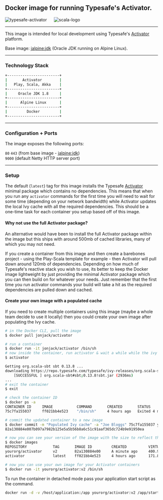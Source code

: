 ## Docker image for running Typesafe's Activator.

![typesafe-activator](https://cloud.githubusercontent.com/assets/604609/12071125/859e47b0-b092-11e5-99a0-e530a20917b1.png) &nbsp;&nbsp;&nbsp;&nbsp; 
![scala-logo](https://cloud.githubusercontent.com/assets/604609/12071130/b4662b9e-b092-11e5-8705-d7946eb52322.png)

---

This image is intended for local development using Typesafe's [Activator](http://www.typesafe.com/activator/download) platform.

Base image: [jalpine:jdk](https://hub.docker.com/r/jonjack/jalpine/) (Oracle JDK running on Alpine Linux).

---

### Technology Stack

```bash
+------------------------+
|       Activator        |
|   Play, Scala, Akka    |
+------------------------+
|     Oracle JDK 1.8     |
+------------------------+
|      Alpine Linux      |
+------------------------+
|         Docker         |
+------------------------+
```

---

### Configuration + Ports

The image exposes the following ports:   

`80` `443` (from base image - [jalpine:jdk](https://hub.docker.com/r/jonjack/jalpine/))    
`9000` (default Netty HTTP server port)

---

### Setup

The default (`latest`) tag for this image installs the Typesafe [Activator](http://www.typesafe.com/activator/download) minimal package which contains no dependencies. This means that when you run any `activator` commands for the first time you will need to wait for some time (depending on your network bandwidth) while Activator updates the local Ivy cache with all the required dependencies. This should be a one-time task for each container you setup based off of this image.

#### Why not use the full Activator package?

An alternative would have been to install the full Activator package within the image but this ships with around 500mb of cached libraries, many of which you may not need. 

If you create a container from this image and then create a barebones project - using the Play-Scala template for example - then Activator will pull down around 120mb of dependencies. Depending on how much of Typesafe's reactive stack you wish to use, its better to keep the Docker image lightweight by just providing the minimal Activator package which you can then build on for whatever your needs. Just remember that the first time you run activator commands your build will take a hit as the required dependencies are pulled down and cached.

#### Create your own image with a populated cache

If you need to create multiple containers using this image (maybe a whole team decide to use it locally) then you could create your own image after populating the Ivy cache.


```bash
# in the Docker CLI, pull the image
$ docker pull jonjack/activator

# run a container
$ docker run -it jonjack/activator /bin/sh
# now inside the container, run activator & wait a while while the ivy cache gets populated
$ activator

Getting org.scala-sbt sbt 0.13.8 ...
downloading https://repo.typesafe.com/typesafe/ivy-releases/org.scala-sbt/sbt/0.13.8/jars/sbt.jar ...
	[SUCCESSFUL ] org.scala-sbt#sbt;0.13.8!sbt.jar (2936ms)
...
# exit the container
$ exit

# check the container ID
$ docker ps -a
CONTAINER ID     IMAGE           COMMAND       CREATED       STATUS 
75c7fa155037     ff021bb4e523    "/bin/sh"     4 hours ago   Exited 4 mins ago

# commit the updated container to a new image
$ docker commit -m "Populated Ivy cache" -a "Joe Bloggs" 75c7fa155037 yourorg/activator:v2
82a130884e007b097a7982b125e5a5b56b8a6c51c91aaf365dc724b9e91950ea

# now you can see your version of the image with the size to reflect the updated cache
$ docker images
REPOSITORY            TAG       IMAGE ID         CREATED          VIRTUAL SIZE
yourorg/activator     v2        82a130884e00     A minute ago     400.9 MB
activator             latest    ff021bb4e523     4 hours ago      171.8 MB

# now you can use your own image for your Activator containers
$ docker run -it yourorg/activator:v2 /bin/sh
```

To run the container in detached mode pass your application start script as the command.

```bash
docker run -d -v /host/application:/app yourorg/activator:v2 /app/start-script
```


